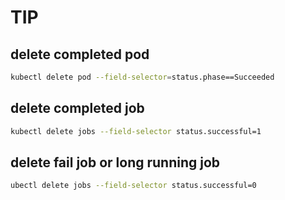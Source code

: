 # TIP

## delete completed pod

```sh
kubectl delete pod --field-selector=status.phase==Succeeded
```

## delete completed job

```sh
kubectl delete jobs --field-selector status.successful=1
```

## delete fail job or long running job

```sh
ubectl delete jobs --field-selector status.successful=0
```
